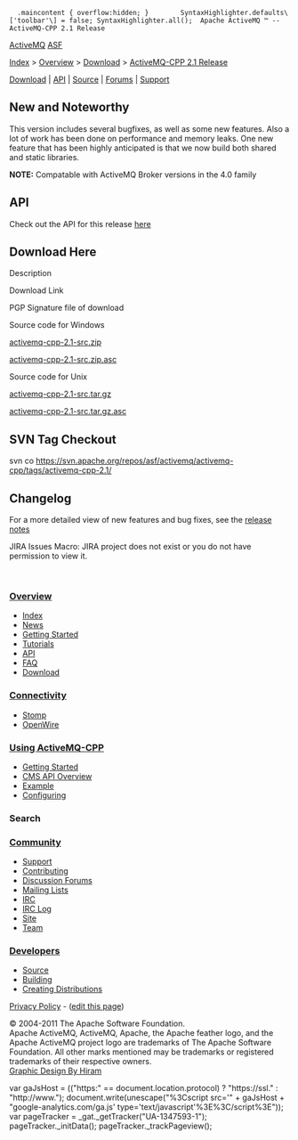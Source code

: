       .maincontent { overflow:hidden; }        SyntaxHighlighter.defaults\['toolbar'\] = false; SyntaxHighlighter.all();  Apache ActiveMQ ™ -- ActiveMQ-CPP 2.1 Release 

[ActiveMQ](http://activemq.apache.org/) [ASF](http://www.apache.org)

[Index](index.html) > [Overview](overview.html) > [Download](download.html) > [ActiveMQ-CPP 2.1 Release](activemq-cpp-21-release.html)

[Download](download.html) | [API](api.html) | [Source](source.html) | [Forums](http://activemq.apache.org/discussion-forums.html) | [Support](support.html)

New and Noteworthy
------------------

This version includes several bugfixes, as well as some new features. Also a lot of work has been done on performance and memory leaks. One new feature that has been highly anticipated is that we now build both shared and static libraries.

**NOTE:** Compatable with ActiveMQ Broker versions in the 4.0 family

API
---

Check out the API for this release [here](http://activemq.apache.org/cms/api_docs/activemqcpp-2.1)

Download Here
-------------

Description

Download Link

PGP Signature file of download

Source code for Windows

[activemq-cpp-2.1-src.zip](http://www.apache.org/dyn/closer.cgi/activemq/activemq-cpp/source/activemq-cpp-2.1-src.zip)

[activemq-cpp-2.1-src.zip.asc](http://www.apache.org/dist/activemq/activemq-cpp/source/activemq-cpp-2.1-src.zip.asc)

Source code for Unix

[activemq-cpp-2.1-src.tar.gz](http://www.apache.org/dyn/closer.cgi/activemq/activemq-cpp/source/activemq-cpp-2.1-src.tar.gz)

[activemq-cpp-2.1-src.tar.gz.asc](http://www.apache.org/dist/activemq/activemq-cpp/source/activemq-cpp-2.1-src.tar.gz.asc)

SVN Tag Checkout
----------------

svn co https://svn.apache.org/repos/asf/activemq/activemq-cpp/tags/activemq-cpp-2.1/

Changelog
---------

For a more detailed view of new features and bug fixes, see the [release notes](http://issues.apache.org/activemq/secure/ReleaseNote.jspa?projectId=11000&styleName=Html&version=11812)  

JIRA Issues Macro: JIRA project does not exist or you do not have permission to view it.

 

### [Overview](index.html)

*   [Index](index.html)
*   [News](news.html)
*   [Getting Started](getting-started.html)
*   [Tutorials](tutorials.html)
*   [API](api.html)
*   [FAQ](faq.html)
*   [Download](download.html)

### [Connectivity](connectivity.html)

*   [Stomp](stomp-support.html)
*   [OpenWire](openwire-support.html)

### [Using ActiveMQ-CPP](using-activemq-cpp.html)

*   [Getting Started](getting-started.html)
*   [CMS API Overview](cms-api-overview.html)
*   [Example](example.html)
*   [Configuring](configuring.html)

### Search

    
  

### [Community](community.html)

*   [Support](support.html)
*   [Contributing](http://activemq.apache.org/contributing.html)
*   [Discussion Forums](http://activemq.apache.org/discussion-forums.html)
*   [Mailing Lists](http://activemq.apache.org/mailing-lists.html)
*   [IRC](irc://irc.codehaus.org/activemq)
*   [IRC Log](http://servlet.uwyn.com/drone/log/hausbot/activemq)
*   [Site](site.html)
*   [Team](http://activemq.apache.org/team.html)

### [Developers](developers.html)

*   [Source](source.html)
*   [Building](building.html)
*   [Creating Distributions](creating-distributions.html)

[Privacy Policy](http://activemq.apache.org/privacy-policy.html) \- ([edit this page](https://cwiki.apache.org/confluence/pages/editpage.action?pageId=61654))

© 2004-2011 The Apache Software Foundation.  
Apache ActiveMQ, ActiveMQ, Apache, the Apache feather logo, and the Apache ActiveMQ project logo are trademarks of The Apache Software Foundation. All other marks mentioned may be trademarks or registered trademarks of their respective owners.  
[Graphic Design By Hiram](http://hiramchirino.com)

var gaJsHost = (("https:" == document.location.protocol) ? "https://ssl." : "http://www."); document.write(unescape("%3Cscript src='" + gaJsHost + "google-analytics.com/ga.js' type='text/javascript'%3E%3C/script%3E")); var pageTracker = \_gat.\_getTracker("UA-1347593-1"); pageTracker.\_initData(); pageTracker.\_trackPageview();